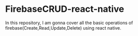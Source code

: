 # FirebaseCRUD-react-native
In this repository, I am gonna cover all the basic operations of firebase(Create,Read,Update,Delete) using react native.
